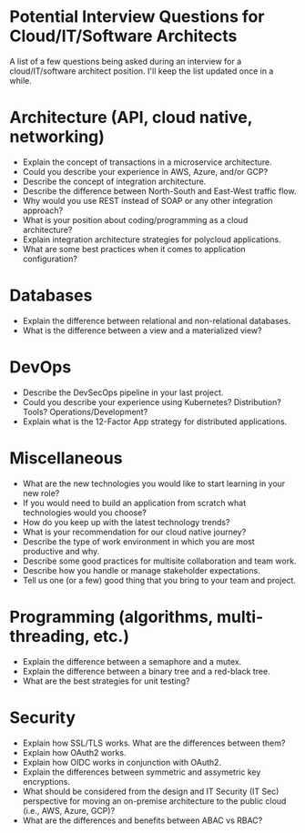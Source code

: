 # Potential Interview Questions for Cloud/IT/Software Architects
A list of a few questions being asked during an interview for a cloud/IT/software architect position. I'll keep the list updated once in a while.
# Architecture (API, cloud native, networking)
* Explain the concept of transactions in a microservice architecture.
* Could you describe your experience in AWS, Azure, and/or GCP?
* Describe the concept of integration architecture.
* Describe the difference between North-South and East-West traffic flow.
* Why would you use REST instead of SOAP or any other integration approach?
* What is your position about coding/programming as a cloud architecture?
* Explain integration architecture strategies for polycloud applications.
* What are some best practices when it comes to application configuration?
# Databases
* Explain the difference between relational and non-relational databases.
* What is the difference between a view and a materialized view?
# DevOps
* Describe the DevSecOps pipeline in your last project.
* Could you describe your experience using Kubernetes? Distribution? Tools? Operations/Development?
* Explain what is the 12-Factor App strategy for distributed applications.
# Miscellaneous
* What are the new technologies you would like to start learning in your new role?
* If you would need to build an application from scratch what technologies would you choose?
* How do you keep up with the latest technology trends?
* What is your recommendation for our cloud native journey?
* Describe the type of work environment in which you are most productive and why.
* Describe some good practices for multisite collaboration and team work.
* Describe how you handle or manage stakeholder expectations.
* Tell us one (or a few) good thing that you bring to your team and project.
# Programming (algorithms, multi-threading, etc.)
* Explain the difference between a semaphore and a mutex.
* Explain the difference between a binary tree and a red-black tree.
* What are the best strategies for unit testing?
# Security
* Explain how SSL/TLS works. What are the differences between them?
* Explain how OAuth2 works.
* Explain how OIDC works in conjunction with OAuth2.
* Explain the differences between symmetric and assymetric key encryptions.
* What should be considered from the design and IT Security (IT Sec) perspective for moving an on-premise architecture to the public cloud (i.e., AWS, Azure, GCP)?
* What are the differences and benefits between ABAC vs RBAC?
